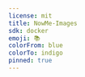 ```yaml
---
license: mit
title: NowMe-Images
sdk: docker
emoji: 📚
colorFrom: blue
colorTo: indigo
pinned: true
---
```


